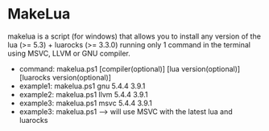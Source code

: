 # MakeLua
makelua is a script (for windows) that allows you to install any version of the lua (>= 5.3) + luarocks (>= 3.3.0) running only 1 command in the terminal using MSVC, LLVM or GNU compiler. 

 - command: makelua.ps1 [compiler(optional)] [lua version(optional)] [luarocks version(optional)]
 - example1: makelua.ps1 gnu 5.4.4 3.9.1
 - example2: makelua.ps1 llvm 5.4.4 3.9.1
 - example3: makelua.ps1 msvc 5.4.4 3.9.1
 - example3: makelua.ps1 --> will use MSVC with the latest lua and luarocks

